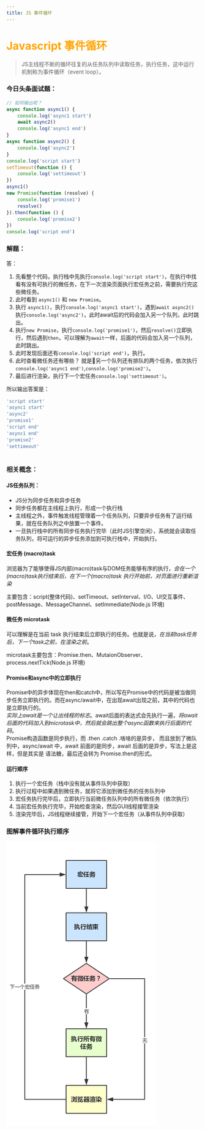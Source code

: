 ```yaml
---
title: JS 事件循环
---
```


# <font color="#FFA500">Javascript 事件循环 </font> 
> JS主线程不断的循环往复的从任务队列中读取任务，执行任务，这中运行机制称为事件循环（event loop）。

### 今日头条面试题：
```js
// 如何输出呢？
async function async1() {
    console.log('async1 start')
    await async2()
    console.log('async1 end')
}
async function async2() {
    console.log('async2')
}
console.log('script start')
setTimeout(function () {
    console.log('settimeout')
})
async1()
new Promise(function (resolve) {
    console.log('promise1')
    resolve()
}).then(function () {
    console.log('promise2')
})
console.log('script end')
```

### 解题：

答：  
1. 先看整个代码，执行栈中先执行`console.log('script start')`，在执行中找看有没有可执行的微任务，在下一次渲染页面执行宏任务之前，需要执行完这些微任务。  
2. 此时看到 `async1()` 和 `new Promise`。
3. 执行 `async1()`，执行`console.log('async1 start')`，遇到`await async2()` 执行`console.log('async2')`，此时await后的代码会加入另一个队列，此时跳出。
4. 执行`new Promise`，执行`console.log('promise1')`，然后`resolve()`立即执行，然后遇到`then`，可以理解为`await`一样，后面的代码会加入另一个队列，此时跳出。
5. 此时发现后面还有`console.log('script end')`，执行。
6. 此时查看微任务还有哪些？ 就是另一个队列还有排队的两个任务，依次执行`console.log('async1 end')`,`console.log('promise2')`。
6. 最后进行渲染，执行下一个宏任务`console.log('settimeout')`。

所以输出答案是：  
```js
'script start'
'async1 start'
'async2'
'promise1'
'script end'
'async1 end'
'promise2'
'settimeout'



```

### 相关概念：
#### JS任务队列：  
* JS分为同步任务和异步任务
* 同步任务都在主线程上执行，形成一个执行栈
* 主线程之外，事件触发线程管理着一个任务队列，只要异步任务有了运行结果，就在任务队列之中放置一个事件。
* 一旦执行栈中的所有同步任务执行完毕（此时JS引擎空闲），系统就会读取任务队列，将可运行的异步任务添加到可执行栈中，开始执行。 

#### 宏任务  (macro)task 
浏览器为了能够使得JS内部(macro)task与DOM任务能够有序的执行，*会在一个(macro)task执行结束后，在下一个(macro)task 执行开始前，对页面进行重新渲染*  

主要包含：script(整体代码)、setTimeout、setInterval、I/O、UI交互事件、postMessage、MessageChannel、setImmediate(Node.js 环境) 

#### 微任务 microtask
可以理解是在当前 task 执行结束后立即执行的任务。也就是说，*在当前task任务后，下一个task之前，在渲染之前*。

microtask主要包含：Promise.then、MutaionObserver、process.nextTick(Node.js 环境)  

#### Promise和async中的立即执行  
Promise中的异步体现在then和catch中，所以写在Promise中的代码是被当做同步任务立即执行的。而在async/await中，在出现await出现之前，其中的代码也是立即执行的。  
*实际上await是一个让出线程的标志*。await后面的表达式会先执行一遍，*将await后面的代码加入到microtask中，然后就会跳出整个async函数来执行后面的代码*。  
Promise构造函数是同步执行，而 .then .catch .啥啥的是异步， 而且放到了微队列中，async/await 中，await 前面的是同步，await 后面的是异步，写法上是这样，但是其实是 语法糖，最后还会转为 Promise.then的形式。

#### 运行顺序

1. 执行一个宏任务（栈中没有就从事件队列中获取）
2. 执行过程中如果遇到微任务，就将它添加到微任务的任务队列中
3. 宏任务执行完毕后，立即执行当前微任务队列中的所有微任务（依次执行）
4. 当前宏任务执行完毕，开始检查渲染，然后GUI线程接管渲染
5. 渲染完毕后，JS线程继续接管，开始下一个宏任务（从事件队列中获取）


### 图解事件循环执行顺序
![图解事件循环执行顺序](../.vuepress/public/imgs/eventloop.jpeg)
